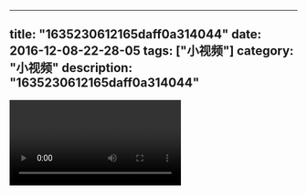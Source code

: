 
---
title: "1635230612165daff0a314044"
date: 2016-12-08-22-28-05
tags: ["小视频"]
category: "小视频"
description: "1635230612165daff0a314044"
---
<video src="http://ohtsqip0g.bkt.clouddn.com/1635230612165daff0a314044.mp4" controls="controls"></video>
